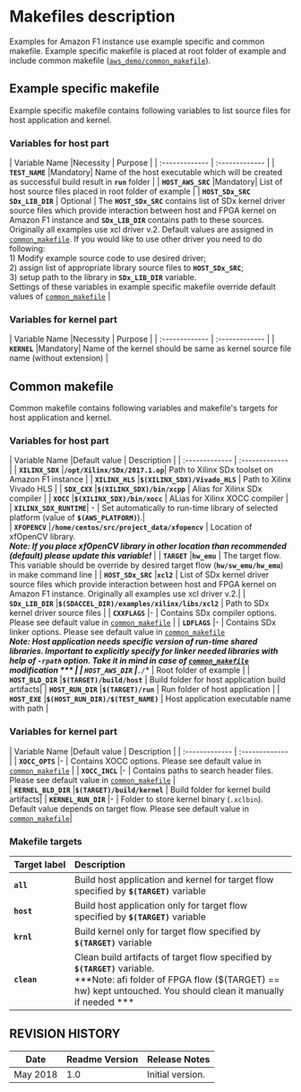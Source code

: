 # Makefiles description # 

Examples for Amazon F1 instance use example specific and common makefile. Example specific makefile is placed at root folder of example and include common makefile ([`aws_demo/common_makefile`](common_makefile)). 

## Example specific makefile ##
Example specific makefile contains following variables to list source files for host application and kernel. 

### Variables for host part ###
 
| Variable&nbsp;Name |Necessity | Purpose |
| :------------- | :------------- |
| **`TEST_NAME`** |Mandatory| Name of the host executable which will be created as successful build result in **`run`** folder |
| **`HOST_AWS_SRC`** |Mandatory| List of host source files placed in root folder of example |
| **`HOST_SDx_SRC`** <br/> **`SDx_LIB_DIR`** | Optional | The **`HOST_SDx_SRC`** contains list of SDx kernel driver source files which provide interaction between host and FPGA kernel on Amazon F1 instance and **`SDx_LIB_DIR`** contains path to these sources. Originally all examples use xcl driver v.2. Default values are assigned in [`common_makefile`](common_makefile). If you would like to use other driver you need to do following: <br/> 1) Modify example source code to use desired driver; <br/>2) assign list of appropriate library source files to **`HOST_SDx_SRC`**; <br/>3) setup path to the library in **`SDx_LIB_DIR`** variable. <br/> Settings of these variables in example specific makefile override default values of [`common_makefile`](common_makefile) |

### Variables for kernel part ###

| Variable&nbsp;Name |Necessity | Purpose |
| :------------- | :------------- |
| **`KERNEL`** |Mandatory| Name of the kernel should be same as kernel source file name (without extension) |


## Common makefile ##
Common makefile contains following variables and makefile's targets for host application and kernel. 

### Variables for host part ###
 
| Variable&nbsp;Name |Default&nbsp;value | Description |
| :------------- | :------------- |
| **`XILINX_SDX`**        |**`/opt/Xilinx/SDx/2017.1.op`**| Path to Xilinx SDx toolset on Amazon F1 instance |
| **`XILINX_HLS`**        |**`$(XILINX_SDX)/Vivado_HLS`** | Path to Xilinx Vivado HLS                        |
| **`SDX_CXX`**           |**`$(XILINX_SDX)/bin/xcpp`**   | Alias for Xilinx SDx compiler                    |
| **`XOCC`**              |**`$(XILINX_SDX)/bin/xocc`**   | ALias for Xilinx XOCC compiler                   |
| **`XILINX_SDX_RUNTIME`**| -                             | Set automatically to run-time library of selected platform (value of **`$(AWS_PLATFORM)`**).|   
| **`XFOPENCV`**          |**`/home/centos/src/project_data/xfopencv`** | Location of xfOpenCV library. <br/>***Note: If you place xfOpenCV library in other location than recommended (default) please update this variable!***                    |
| **`TARGET`**            |**`hw_emu`**                   | The target flow. This variable should be override by desired target flow (**`hw/sw_emu/hw_emu`**) in make command line |
| **`HOST_SDx_SRC`**      |**`xcl2`**                     | List of SDx kernel driver source files which provide interaction between host and FPGA kernel on Amazon F1 instance. Originally all examples use xcl driver v.2.|
| **`SDx_LIB_DIR`**       |**`$(SDACCEL_DIR)/examples/xilinx/libs/xcl2`**   | Path to SDx kernel driver source files |
| **`CXXFLAGS`**          |-                              | Contains SDx compiler options. Please see default value in [`common_makefile`](common_makefile) |
| **`LDFLAGS`**           |-                              | Contains SDx linker options. Please see default value in [`common_makefile`](common_makefile) <br/>***Note: Host application needs specific version of run-time shared libraries. Important to explicitly specify for linker needed libraries with help of `-rpath` option. Take it in mind in case of [`common_makefile`](common_makefile) modification *** |
| **`HOST_AWS_DIR`**      |**`./`**                       | Root folder of example                           |
| **`HOST_BLD_DIR`**      |**`$(TARGET)/build/host`**     | Build folder for host application build artifacts|
| **`HOST_RUN_DIR`**      |**`$(TARGET)/run`**            | Run folder of host application                   |
| **`HOST_EXE`**          |**`$(HOST_RUN_DIR)/$(TEST_NAME)`** | Host application executable name with path   |

### Variables for kernel part ###

| Variable&nbsp;Name |Default value | Description |
| :------------- | :------------- |
| **`XOCC_OPTS`**         |-                              | Contains XOCC options. Please see default value in [`common_makefile`](common_makefile) |
| **`XOCC_INCL`**         |-                              | Contains paths to search header files. Please see default value in [`common_makefile`](common_makefile) |   
| **`KERNEL_BLD_DIR`**    |**`$(TARGET)/build/kernel`**   | Build folder for kernel build artifacts|
| **`KERNEL_RUN_DIR`**    |-                              | Folder to store kernel binary (`.xclbin`). Default value depends on target flow. Please see default value in [`common_makefile`](common_makefile)|


### Makefile targets ###

| Target&nbsp;label | Description |
| :------------- | :------------- |
| **`all`**      | Build host application and kernel for target flow specified by **`$(TARGET)`** variable |
| **`host`**     | Build host application only for target flow specified by **`$(TARGET)`** variable |   
| **`krnl`**     | Build kernel only for target flow specified by **`$(TARGET)`** variable |   
| **`clean`**    | Clean build artifacts of target flow specified by **`$(TARGET)`** variable. <br/>***Note: afi folder of FPGA flow ($(TARGET) == hw) kept untouched. You should clean it manually if needed *** |   



## REVISION HISTORY

Date      | Readme Version | Release Notes
--------  |----------------|-------------------------
May 2018  | 1.0            | Initial version.
